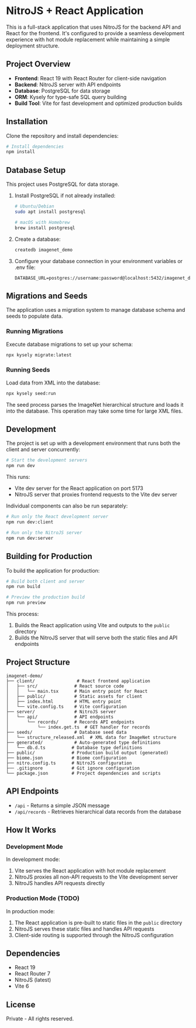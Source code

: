 # NitroJS + React Application

This is a full-stack application that uses NitroJS for the backend API and React for the frontend. It's configured to provide a seamless development experience with hot module replacement while maintaining a simple deployment structure.

## Project Overview

- **Frontend**: React 19 with React Router for client-side navigation
- **Backend**: NitroJS server with API endpoints
- **Database**: PostgreSQL for data storage
- **ORM**: Kysely for type-safe SQL query building
- **Build Tool**: Vite for fast development and optimized production builds

## Installation

Clone the repository and install dependencies:

```bash
# Install dependencies
npm install
```

## Database Setup

This project uses PostgreSQL for data storage.

1. Install PostgreSQL if not already installed:
   ```bash
   # Ubuntu/Debian
   sudo apt install postgresql
   
   # macOS with Homebrew
   brew install postgresql
   ```

2. Create a database:
   ```bash
   createdb imagenet_demo
   ```

3. Configure your database connection in your environment variables or .env file:
   ```
   DATABASE_URL=postgres://username:password@localhost:5432/imagenet_demo
   ```

## Migrations and Seeds

The application uses a migration system to manage database schema and seeds to populate data.

### Running Migrations

Execute database migrations to set up your schema:

```bash
npx kysely migrate:latest
```

### Running Seeds

Load data from XML into the database:

```bash
npx kysely seed:run
```

The seed process parses the ImageNet hierarchical structure and loads it into the database. This operation may take some time for large XML files.

## Development

The project is set up with a development environment that runs both the client and server concurrently:

```bash
# Start the development servers
npm run dev
```

This runs:
- Vite dev server for the React application on port 5173
- NitroJS server that proxies frontend requests to the Vite dev server

Individual components can also be run separately:

```bash
# Run only the React development server
npm run dev:client

# Run only the NitroJS server
npm run dev:server
```

## Building for Production

To build the application for production:

```bash
# Build both client and server
npm run build

# Preview the production build
npm run preview
```

This process:
1. Builds the React application using Vite and outputs to the `public` directory
2. Builds the NitroJS server that will serve both the static files and API endpoints

## Project Structure

```
imagenet-demo/
├── client/                # React frontend application
│   ├── src/              # React source code
│   │   └── main.tsx      # Main entry point for React
│   ├── public/           # Static assets for client
│   ├── index.html        # HTML entry point
│   └── vite.config.ts    # Vite configuration
├── server/               # NitroJS server
│   └── api/              # API endpoints
│       └── records/      # Records API endpoints
│           └── index.get.ts  # GET handler for records
├── seeds/                # Database seed data
│   └── structure_released.xml  # XML data for ImageNet structure
├── generated/            # Auto-generated type definitions
│   └── db.d.ts          # Database type definitions
├── public/              # Production build output (generated)
├── biome.json           # Biome configuration
├── nitro.config.ts      # NitroJS configuration
├── .gitignore           # Git ignore configuration
└── package.json         # Project dependencies and scripts
```

## API Endpoints

- `/api` - Returns a simple JSON message
- `/api/records` - Retrieves hierarchical data records from the database


## How It Works

### Development Mode

In development mode:
1. Vite serves the React application with hot module replacement
2. NitroJS proxies all non-API requests to the Vite development server
3. NitroJS handles API requests directly

### Production Mode (TODO)

In production mode:
1. The React application is pre-built to static files in the `public` directory
2. NitroJS serves these static files and handles API requests
3. Client-side routing is supported through the NitroJS configuration

## Dependencies

- React 19
- React Router 7
- NitroJS (latest)
- Vite 6

## License

Private - All rights reserved.

